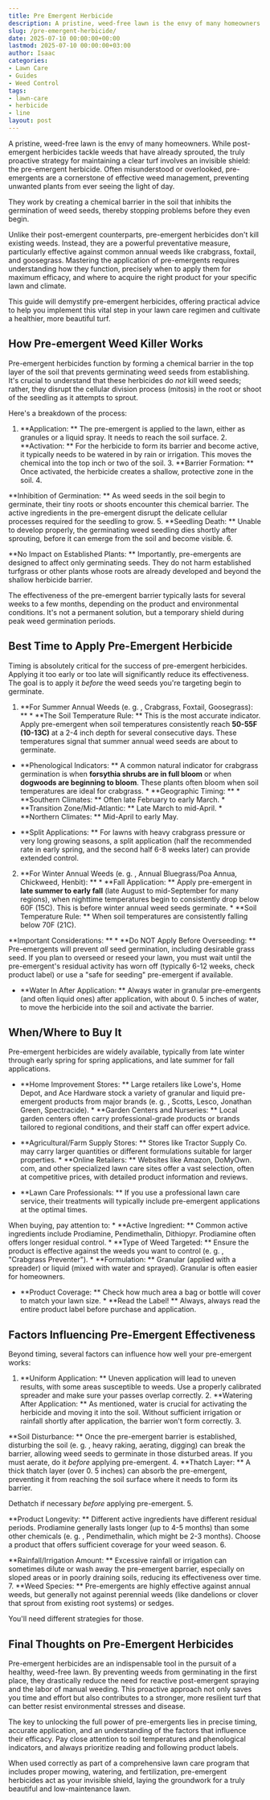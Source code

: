 ```yaml
---
title: Pre Emergent Herbicide
description: A pristine, weed-free lawn is the envy of many homeowners. While post-emergent herbicides tackle weeds that have already sprouted, the truly proactive...
slug: /pre-emergent-herbicide/
date: 2025-07-10 00:00:00+00:00
lastmod: 2025-07-10 00:00:00+03:00
author: Isaac
categories:
- Lawn Care
- Guides
- Weed Control
tags:
- lawn-care
- herbicide
- line
layout: post
---
```


A pristine, weed-free lawn is the envy of many homeowners. While post-emergent herbicides tackle weeds that have already sprouted, the truly proactive strategy for maintaining a clear turf involves an invisible shield: the pre-emergent herbicide. Often misunderstood or overlooked, pre-emergents are a cornerstone of effective weed management, preventing unwanted plants from ever seeing the light of day.

They work by creating a chemical barrier in the soil that inhibits the germination of weed seeds, thereby stopping problems before they even begin.

Unlike their post-emergent counterparts, pre-emergent herbicides don't kill existing weeds. Instead, they are a powerful preventative measure, particularly effective against common annual weeds like crabgrass, foxtail, and goosegrass. Mastering the application of pre-emergents requires understanding how they function, precisely when to apply them for maximum efficacy, and where to acquire the right product for your specific lawn and climate.

This guide will demystify pre-emergent herbicides, offering practical advice to help you implement this vital step in your lawn care regimen and cultivate a healthier, more beautiful turf.

##  How Pre-emergent Weed Killer Works

Pre-emergent herbicides function by forming a chemical barrier in the top layer of the soil that prevents germinating weed seeds from establishing. It's crucial to understand that these herbicides do *not* kill weed seeds; rather, they disrupt the cellular division process (mitosis) in the root or shoot of the seedling as it attempts to sprout.

Here's a breakdown of the process:

1. **Application: ** The pre-emergent is applied to the lawn, either as granules or a liquid spray. It needs to reach the soil surface. 2. **Activation: ** For the herbicide to form its barrier and become active, it typically needs to be watered in by rain or irrigation. This moves the chemical into the top inch or two of the soil. 3. **Barrier Formation: ** Once activated, the herbicide creates a shallow, protective zone in the soil. 4.

**Inhibition of Germination: ** As weed seeds in the soil begin to germinate, their tiny roots or shoots encounter this chemical barrier. The active ingredients in the pre-emergent disrupt the delicate cellular processes required for the seedling to grow. 5. **Seedling Death: ** Unable to develop properly, the germinating weed seedling dies shortly after sprouting, before it can emerge from the soil and become visible. 6.

**No Impact on Established Plants: ** Importantly, pre-emergents are designed to affect only germinating seeds. They do not harm established turfgrass or other plants whose roots are already developed and beyond the shallow herbicide barrier.

The effectiveness of the pre-emergent barrier typically lasts for several weeks to a few months, depending on the product and environmental conditions. It's not a permanent solution, but a temporary shield during peak weed germination periods.

##  Best Time to Apply Pre-Emergent Herbicide

Timing is absolutely critical for the success of pre-emergent herbicides. Applying it too early or too late will significantly reduce its effectiveness. The goal is to apply it *before* the weed seeds you're targeting begin to germinate.

1. **For Summer Annual Weeds (e. g. , Crabgrass, Foxtail, Goosegrass): ** * **The Soil Temperature Rule: ** This is the most accurate indicator. Apply pre-emergent when soil temperatures consistently reach **50-55F (10-13C)** at a 2-4 inch depth for several consecutive days. These temperatures signal that summer annual weed seeds are about to germinate.

* **Phenological Indicators: ** A common natural indicator for crabgrass germination is when **forsythia shrubs are in full bloom** or when **dogwoods are beginning to bloom**. These plants often bloom when soil temperatures are ideal for crabgrass. * **Geographic Timing: ** * **Southern Climates: ** Often late February to early March. * **Transition Zone/Mid-Atlantic: ** Late March to mid-April. * **Northern Climates: ** Mid-April to early May.

* **Split Applications: ** For lawns with heavy crabgrass pressure or very long growing seasons, a split application (half the recommended rate in early spring, and the second half 6-8 weeks later) can provide extended control.

2. **For Winter Annual Weeds (e. g. , Annual Bluegrass/Poa Annua, Chickweed, Henbit): ** * **Fall Application: ** Apply pre-emergent in **late summer to early fall** (late August to mid-September for many regions), when nighttime temperatures begin to consistently drop below 60F (15C). This is before winter annual weed seeds germinate. * **Soil Temperature Rule: ** When soil temperatures are consistently falling below 70F (21C).

**Important Considerations: ** * **Do NOT Apply Before Overseeding: ** Pre-emergents will prevent *all* seed germination, including desirable grass seed. If you plan to overseed or reseed your lawn, you must wait until the pre-emergent's residual activity has worn off (typically 6-12 weeks, check product label) or use a "safe for seeding" pre-emergent if available.

* **Water In After Application: ** Always water in granular pre-emergents (and often liquid ones) after application, with about 0. 5 inches of water, to move the herbicide into the soil and activate the barrier.

##  When/Where to Buy It

Pre-emergent herbicides are widely available, typically from late winter through early spring for spring applications, and late summer for fall applications.

* **Home Improvement Stores: ** Large retailers like Lowe's, Home Depot, and Ace Hardware stock a variety of granular and liquid pre-emergent products from major brands (e. g. , Scotts, Lesco, Jonathan Green, Spectracide). * **Garden Centers and Nurseries: ** Local garden centers often carry professional-grade products or brands tailored to regional conditions, and their staff can offer expert advice.

* **Agricultural/Farm Supply Stores: ** Stores like Tractor Supply Co. may carry larger quantities or different formulations suitable for larger properties. * **Online Retailers: ** Websites like Amazon, DoMyOwn. com, and other specialized lawn care sites offer a vast selection, often at competitive prices, with detailed product information and reviews.

* **Lawn Care Professionals: ** If you use a professional lawn care service, their treatments will typically include pre-emergent applications at the optimal times.

When buying, pay attention to: * **Active Ingredient: ** Common active ingredients include Prodiamine, Pendimethalin, Dithiopyr. Prodiamine often offers longer residual control. * **Type of Weed Targeted: ** Ensure the product is effective against the weeds you want to control (e. g. , "Crabgrass Preventer"). * **Formulation: ** Granular (applied with a spreader) or liquid (mixed with water and sprayed). Granular is often easier for homeowners.

* **Product Coverage: ** Check how much area a bag or bottle will cover to match your lawn size. * **Read the Label! ** Always, always read the entire product label before purchase and application.

##  Factors Influencing Pre-Emergent Effectiveness

Beyond timing, several factors can influence how well your pre-emergent works:

1. **Uniform Application: ** Uneven application will lead to uneven results, with some areas susceptible to weeds. Use a properly calibrated spreader and make sure your passes overlap correctly. 2. **Watering After Application: ** As mentioned, water is crucial for activating the herbicide and moving it into the soil. Without sufficient irrigation or rainfall shortly after application, the barrier won't form correctly. 3.

**Soil Disturbance: ** Once the pre-emergent barrier is established, disturbing the soil (e. g. , heavy raking, aerating, digging) can break the barrier, allowing weed seeds to germinate in those disturbed areas. If you must aerate, do it *before* applying pre-emergent. 4. **Thatch Layer: ** A thick thatch layer (over 0. 5 inches) can absorb the pre-emergent, preventing it from reaching the soil surface where it needs to form its barrier.

Dethatch if necessary *before* applying pre-emergent. 5.

**Product Longevity: ** Different active ingredients have different residual periods. Prodiamine generally lasts longer (up to 4-5 months) than some other chemicals (e. g. , Pendimethalin, which might be 2-3 months). Choose a product that offers sufficient coverage for your weed season. 6.

**Rainfall/Irrigation Amount: ** Excessive rainfall or irrigation can sometimes dilute or wash away the pre-emergent barrier, especially on sloped areas or in poorly draining soils, reducing its effectiveness over time. 7. **Weed Species: ** Pre-emergents are highly effective against annual weeds, but generally not against perennial weeds (like dandelions or clover that sprout from existing root systems) or sedges.

You'll need different strategies for those.

##  Final Thoughts on Pre-Emergent Herbicides

Pre-emergent herbicides are an indispensable tool in the pursuit of a healthy, weed-free lawn. By preventing weeds from germinating in the first place, they drastically reduce the need for reactive post-emergent spraying and the labor of manual weeding. This proactive approach not only saves you time and effort but also contributes to a stronger, more resilient turf that can better resist environmental stresses and disease.

The key to unlocking the full power of pre-emergents lies in precise timing, accurate application, and an understanding of the factors that influence their efficacy. Pay close attention to soil temperatures and phenological indicators, and always prioritize reading and following product labels.

When used correctly as part of a comprehensive lawn care program that includes proper mowing, watering, and fertilization, pre-emergent herbicides act as your invisible shield, laying the groundwork for a truly beautiful and low-maintenance lawn.
